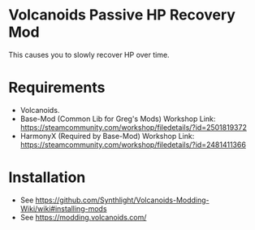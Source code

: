 ﻿# Volcanoids Passive HP Recovery Mod
This causes you to slowly recover HP over time.

# Requirements
- Volcanoids.
- Base-Mod (Common Lib for Greg's Mods) Workshop Link: https://steamcommunity.com/workshop/filedetails/?id=2501819372
- HarmonyX (Required by Base-Mod) Workshop Link: https://steamcommunity.com/workshop/filedetails/?id=2481411366

# Installation
- See https://github.com/Synthlight/Volcanoids-Modding-Wiki/wiki#installing-mods
- See https://modding.volcanoids.com/